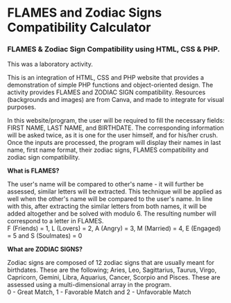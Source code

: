 # FLAMES and Zodiac Signs Compatibility Calculator
<h3>FLAMES &amp; Zodiac Sign Compatibility using HTML, CSS &amp; PHP. </h3>

<p>This was a laboratory activity. 

This is an integration of HTML, CSS and PHP website that provides a demonstration of simple PHP functions and object-oriented design. 
The activity provides FLAMES and ZODIAC SIGN compatibility. Resources (backgrounds and images) are from Canva, and made to integrate for visual purposes. 

In this website/program, the user will be required to fill the necessary fields: FIRST NAME, LAST NAME, and BIRTHDATE. The corresponding information will be asked twice, as it is one for the user himself, and for his/her crush. Once the inputs are processed, the program will display their names in last name, first name format, 
their zodiac signs, FLAMES compatibility and zodiac sign compatibility.</p>

<b>What is FLAMES?</b> <br>
<p>The user's name will be compared to other's name - it will further be assessed, similar letters will be extracted. This technique will be applied as well when 
the other's name will be compared to the user's name. In line with this, after extracting the similar letters from both names, it will be added altogether and 
be solved with modulo 6. The resulting number will correspond to a letter in FLAMES.</br>
F (Friends) = 1, L (Lovers) = 2, A (Angry) = 3, M (Married) = 4, E (Engaged) = 5 and S (Soulmates) = 0</p>

<b>What are ZODIAC SIGNS?</b> <br>
<p>Zodiac signs are composed of 12 zodiac signs that are usually meant for birthdates. These are the following; Aries, Leo, Sagittarius, Taurus, Virgo, Capricorn, 
Gemini, Libra, Aquarius, Cancer, Scorpio and Pisces. These are assessed using a multi-dimensional array in the program. </br>
0 - Great Match, 1 - Favorable Match and 2 - Unfavorable Match</p>
